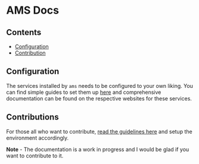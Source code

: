 # AMS Docs

## Contents

- [Configuration](#configuration)
- [Contribution](#contribution)

## Configuration

The services installed by `ams` needs to be configured to your own liking. You can find simple guides to set them up [here](/Docs/Configuration.md) and comprehensive documentation can be found on the respective websites for these services.

## Contributions

For those all who want to contribute, [read the guidelines here](/CONTRIBUTING.md) and setup the environment accordingly.


**Note** - The documentation is a work in progress and I would be glad if you want to contribute to it.